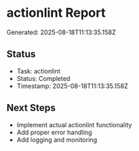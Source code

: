# actionlint Report

Generated: 2025-08-18T11:13:35.158Z

## Status
- Task: actionlint
- Status: Completed
- Timestamp: 2025-08-18T11:13:35.158Z

## Next Steps
- Implement actual actionlint functionality
- Add proper error handling
- Add logging and monitoring
